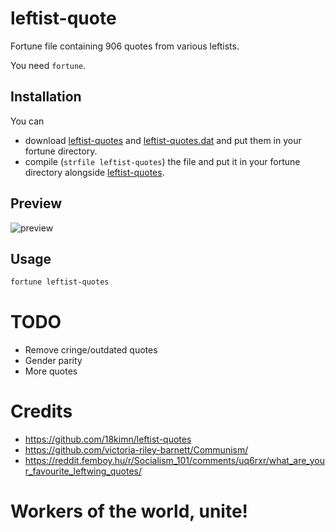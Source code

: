 # leftist-quote

Fortune file containing 906 quotes from various leftists.

You need `fortune`.

## Installation

You can
- download [leftist-quotes] and [leftist-quotes.dat] and put them in your fortune directory.
- compile (`strfile leftist-quotes`) the file and put it in your fortune directory alongside [leftist-quotes].

## Preview

![preview](https://gist.githubusercontent.com/anakojm/f6ef6eba4160d95a59cfa3d500244051/raw/15802e80211569cdeaa5e981f48aca8851e0120d/leftist-quote.png)

## Usage

```sh
fortune leftist-quotes
```

# TODO
- Remove cringe/outdated quotes
- Gender parity
- More quotes

# Credits

- https://github.com/18kimn/leftist-quotes
- https://github.com/victoria-riley-barnett/Communism/
- https://reddit.femboy.hu/r/Socialism_101/comments/uq6rxr/what_are_your_favourite_leftwing_quotes/

# Workers of the world, unite!


[leftist-quotes]: https://github.com/anakojm/leftist-quote/releases/download/1.0/leftist-quotes
[leftist-quotes.dat]: https://github.com/anakojm/leftist-quote/releases/download/1.0/leftist-quotes.dat
